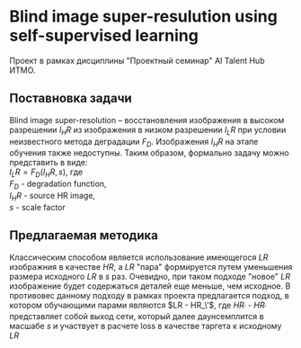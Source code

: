 # Blind image super-resulution using self-supervised learning
Проект в рамках дисциплины "Проектный семинар" AI Talent Hub ИТМО.

## Поставновка задачи
Blind image super-resolution – восстановления изображения в высоком разрешении $I_HR$ из изображения в низком разрешении $I_LR$ при условии неизвестного метода деградации $F_D$. Изображения $I_HR$ на этапе обучения также недоступны. Таким образом, формально задачу можно представить в виде:  
$I_LR = F_D(I_HR, s)$, где  
$F_D$ - degradation function,  
$I_HR$ - source HR image,  
$s$ - scale factor

## Предлагаемая методика
Классическим способом является использование имеющегося $LR$ изображния в качестве $HR$, а $LR$ "пара" формируется путем уменьшения размера исходного $LR$ в $s$ раз. Очевидно, при таком подходе "новое" $LR$ изображение будет содержаться деталей еще меньше, чем исходное. В противовес данному подходу в рамках проекта предлагается подход, в котором обучающими парами являются $LR - HR_\'$, где $HR_'$ - $HR_'$ представляет собой выход сети, который далее даунсемплится в масшабе $s$ и участвует в расчете loss в качестве таргета к исходному $LR$

